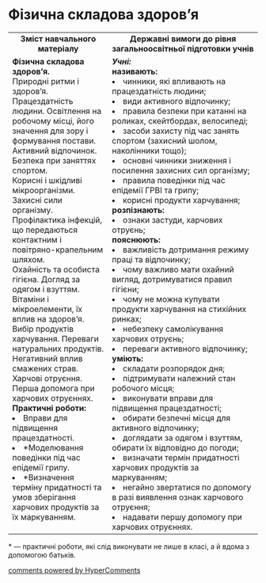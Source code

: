 <div id="hypercomments_widget" class="js-hypercomments-widget invisible"></div>

Фізична складова здоров’я
=============================================

<table>
  <tr>
    <td width="40%" align="center"><b>Зміст навчального матеріалу<b></td>
    <td width="60%" align="center"><b>Державні вимоги до рівня загальноосвітньої підготовки учнів</b></td>
  </tr>
  <tr>
    <td width="40%" style="vertical-align:top !important;">
    <b>Фізична складова здоров’я.</b><br>
    Природні ритми і здоров’я. Працездатність людини. Освітлення на робочому місці, його значення для зору і формування постави.<br>
    Активний відпочинок. Безпека при заняттях спортом.<br>
    Корисні і шкідливі мікроорганізми. Захисні сили організму. Профілактика інфекцій, що передаються контактним і повітряно-крапельним шляхом.<br>
    Охайність та особиста гігієна. Догляд за одягом і взуттям.<br>
    Вітаміни і мікроелементи, їх вплив на здоров’я. Вибір продуктів харчування. Переваги натуральних продуктів. <br>
    Негативний вплив смажених страв.<br>
    Харчові отруєння. Перша допомога при харчових отруєннях.
    <br>
    <b>Практичні роботи:</b>
    <li>Вправи для підвищення працездатності.</li>
    <li>*Моделювання поведінки під час епідемії грипу.</li>
    <li>*Визначення терміну придатності та умов зберігання харчових продуктів за їх маркуванням.</li>
    </td>
    <td width="60%" style="vertical-align:top !important;">
    <i><b>Учні:</b></i><br>
    <b>називають:</b>
    <li>чинники, які впливають на працездатність людини;</li>
    <li>види активного відпочинку;</li>
    <li>правила безпеки при катанні на роликах, скейтбордах, велосипеді;</li>
    <li>засоби захисту під час занять спортом (захисний шолом, наколінники тощо);</li>
    <li>основні чинники зниження і посилення захисних сил організму;</li>
    <li>правила поведінки під час епідемії ГРВІ та грипу;</li>
    <li>корисні продукти харчування;</li>
    <b>розпізнають:</b>
    <li>ознаки застуди, харчових отруєнь;</li>
    <b>пояснюють:</b>
    <li>важливість дотримання режиму праці та відпочинку;</li>
    <li>чому важливо мати охайний вигляд, дотримуватися правил гігієни;</li>
    <li>чому не можна купувати  продукти харчування на стихійних ринках;</li>
    <li>небезпеку самолікування харчових отруєнь;</li>
    <li>переваги активного відпочинку;</li>
    <b>уміють:</b>
    <li>складати розпорядок дня;</li>
    <li>підтримувати належний стан робочого місця;</li>
    <li>виконувати вправи для підвищення працездатності;</li>
    <li>обирати безпечні місця для активного відпочинку;</li>
    <li>доглядати за одягом і взуттям, обирати їх відповідно до погоди;</li>
    <li>визначати термін придатності харчових продуктів за маркуванням;</li>
    <li>негайно звертатися по допомогу в разі виявлення ознак харчового отруєння;</li>
    <li>надавати першу допомогу при харчових отруєннях.</li>
	</td>
  </tr>
</table>

<p>* — практичні роботи, які слід виконувати не лише в класі, а й вдома з допомогою батьків.</p>

<div class="js-hypercomments-container">
<a href="http://hypercomments.com" class="hc-link" title="comments widget">comments powered by HyperComments</a>
</div>